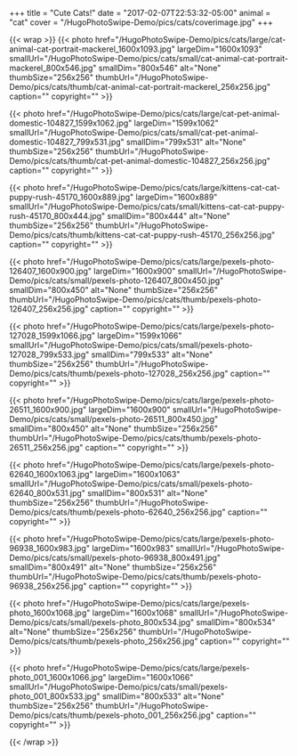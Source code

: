 +++
title = "Cute Cats!"
date = "2017-02-07T22:53:32-05:00"
animal = "cat"
cover = "/HugoPhotoSwipe-Demo/pics/cats/coverimage.jpg"
+++

{{< wrap >}}
{{< photo href="/HugoPhotoSwipe-Demo/pics/cats/large/cat-animal-cat-portrait-mackerel_1600x1093.jpg" largeDim="1600x1093" smallUrl="/HugoPhotoSwipe-Demo/pics/cats/small/cat-animal-cat-portrait-mackerel_800x546.jpg" smallDim="800x546" alt="None" thumbSize="256x256" thumbUrl="/HugoPhotoSwipe-Demo/pics/cats/thumb/cat-animal-cat-portrait-mackerel_256x256.jpg" caption="" copyright="" >}}

{{< photo href="/HugoPhotoSwipe-Demo/pics/cats/large/cat-pet-animal-domestic-104827_1599x1062.jpg" largeDim="1599x1062" smallUrl="/HugoPhotoSwipe-Demo/pics/cats/small/cat-pet-animal-domestic-104827_799x531.jpg" smallDim="799x531" alt="None" thumbSize="256x256" thumbUrl="/HugoPhotoSwipe-Demo/pics/cats/thumb/cat-pet-animal-domestic-104827_256x256.jpg" caption="" copyright="" >}}

{{< photo href="/HugoPhotoSwipe-Demo/pics/cats/large/kittens-cat-cat-puppy-rush-45170_1600x889.jpg" largeDim="1600x889" smallUrl="/HugoPhotoSwipe-Demo/pics/cats/small/kittens-cat-cat-puppy-rush-45170_800x444.jpg" smallDim="800x444" alt="None" thumbSize="256x256" thumbUrl="/HugoPhotoSwipe-Demo/pics/cats/thumb/kittens-cat-cat-puppy-rush-45170_256x256.jpg" caption="" copyright="" >}}

{{< photo href="/HugoPhotoSwipe-Demo/pics/cats/large/pexels-photo-126407_1600x900.jpg" largeDim="1600x900" smallUrl="/HugoPhotoSwipe-Demo/pics/cats/small/pexels-photo-126407_800x450.jpg" smallDim="800x450" alt="None" thumbSize="256x256" thumbUrl="/HugoPhotoSwipe-Demo/pics/cats/thumb/pexels-photo-126407_256x256.jpg" caption="" copyright="" >}}

{{< photo href="/HugoPhotoSwipe-Demo/pics/cats/large/pexels-photo-127028_1599x1066.jpg" largeDim="1599x1066" smallUrl="/HugoPhotoSwipe-Demo/pics/cats/small/pexels-photo-127028_799x533.jpg" smallDim="799x533" alt="None" thumbSize="256x256" thumbUrl="/HugoPhotoSwipe-Demo/pics/cats/thumb/pexels-photo-127028_256x256.jpg" caption="" copyright="" >}}

{{< photo href="/HugoPhotoSwipe-Demo/pics/cats/large/pexels-photo-26511_1600x900.jpg" largeDim="1600x900" smallUrl="/HugoPhotoSwipe-Demo/pics/cats/small/pexels-photo-26511_800x450.jpg" smallDim="800x450" alt="None" thumbSize="256x256" thumbUrl="/HugoPhotoSwipe-Demo/pics/cats/thumb/pexels-photo-26511_256x256.jpg" caption="" copyright="" >}}

{{< photo href="/HugoPhotoSwipe-Demo/pics/cats/large/pexels-photo-62640_1600x1063.jpg" largeDim="1600x1063" smallUrl="/HugoPhotoSwipe-Demo/pics/cats/small/pexels-photo-62640_800x531.jpg" smallDim="800x531" alt="None" thumbSize="256x256" thumbUrl="/HugoPhotoSwipe-Demo/pics/cats/thumb/pexels-photo-62640_256x256.jpg" caption="" copyright="" >}}

{{< photo href="/HugoPhotoSwipe-Demo/pics/cats/large/pexels-photo-96938_1600x983.jpg" largeDim="1600x983" smallUrl="/HugoPhotoSwipe-Demo/pics/cats/small/pexels-photo-96938_800x491.jpg" smallDim="800x491" alt="None" thumbSize="256x256" thumbUrl="/HugoPhotoSwipe-Demo/pics/cats/thumb/pexels-photo-96938_256x256.jpg" caption="" copyright="" >}}

{{< photo href="/HugoPhotoSwipe-Demo/pics/cats/large/pexels-photo_1600x1068.jpg" largeDim="1600x1068" smallUrl="/HugoPhotoSwipe-Demo/pics/cats/small/pexels-photo_800x534.jpg" smallDim="800x534" alt="None" thumbSize="256x256" thumbUrl="/HugoPhotoSwipe-Demo/pics/cats/thumb/pexels-photo_256x256.jpg" caption="" copyright="" >}}

{{< photo href="/HugoPhotoSwipe-Demo/pics/cats/large/pexels-photo_001_1600x1066.jpg" largeDim="1600x1066" smallUrl="/HugoPhotoSwipe-Demo/pics/cats/small/pexels-photo_001_800x533.jpg" smallDim="800x533" alt="None" thumbSize="256x256" thumbUrl="/HugoPhotoSwipe-Demo/pics/cats/thumb/pexels-photo_001_256x256.jpg" caption="" copyright="" >}}

{{< /wrap >}}